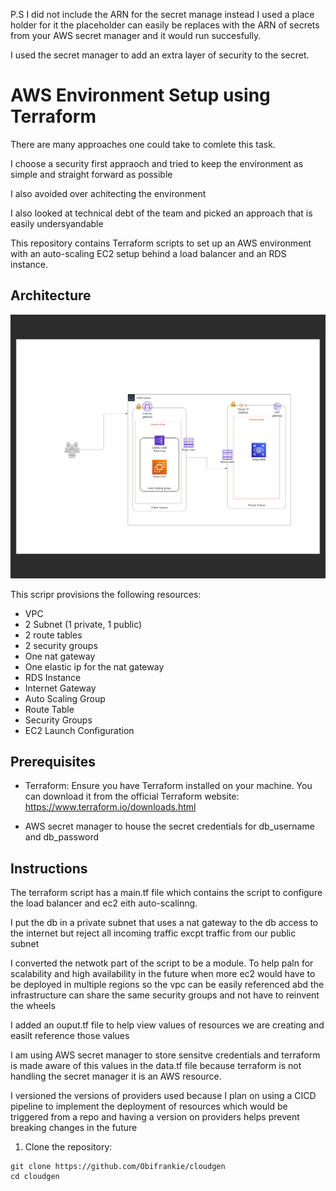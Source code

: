 P.S I did not include the ARN for the secret manage instead I used a place holder for it the placeholder can easily be replaces with the ARN of secrets from your AWS secret manager and it would run succesfully.

I used the secret manager to add an extra layer of security to the secret.

# AWS Environment Setup using Terraform

There are many approaches one could take to comlete this task. 

I choose a security first appraoch and tried to keep the environment as simple and straight forward as possible

I also avoided over achitecting the environment

I also looked at technical debt of the team and picked an approach that is easily undersyandable 

This repository contains Terraform scripts to set up an AWS environment with an auto-scaling EC2 setup behind a load balancer and an RDS instance.

## Architecture

![Alt text](image/cloudgen.png)

This scripr provisions the following resources:

- VPC
- 2 Subnet (1 private, 1 public)
- 2 route tables
- 2 security groups
- One nat gateway
- One elastic ip for the nat gateway
- RDS Instance
- Internet Gateway
- Auto Scaling Group
- Route Table
- Security Groups
- EC2 Launch Configuration

## Prerequisites

- Terraform: Ensure you have Terraform installed on your machine. You can download it from the official Terraform website: https://www.terraform.io/downloads.html

 - AWS secret manager to house the secret credentials for db_username and db_password

## Instructions
The terraform script has a main.tf file which contains the script to configure the load balancer and ec2 eith auto-scalinng. 

I put the db in a private subnet that uses a nat gateway to the db access to the internet but reject all incoming traffic excpt traffic from our public subnet 


I converted the netwotk part of the script to be a module. To help paln for scalability and high availability in the future when more ec2 would have to be deployed in multiple regions so the vpc can be easily referenced abd the infrastructure can share the same security groups and not have to reinvent the wheels 

I added an ouput.tf file to help view values of resources we are creating and easilt reference those values 

I am using AWS secret manager to store sensitve credentials and terraform is made aware of this values in the data.tf file because terraform is not handling the secret manager it is an AWS resource.

I versioned the versions of providers used because I plan on using a CICD pipeline to implement the deployment of resources which would be triggered from a repo and having a version on providers helps prevent breaking changes in the future 


1. Clone the repository:

```shell
git clone https://github.com/Obifrankie/cloudgen
cd cloudgen
